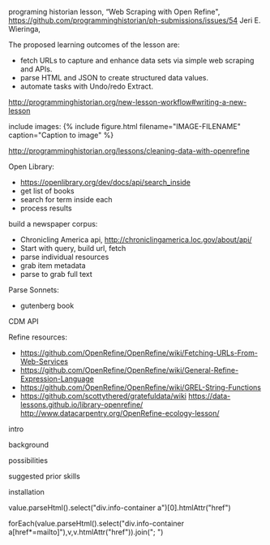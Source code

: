 programing historian lesson, “Web Scraping with Open Refine", https://github.com/programminghistorian/ph-submissions/issues/54
Jeri E. Wieringa, 

The proposed learning outcomes of the lesson are:
- fetch URLs to capture and enhance data sets via simple web scraping and APIs.
- parse HTML and JSON to create structured data values.
- automate tasks with Undo/redo Extract.

http://programminghistorian.org/new-lesson-workflow#writing-a-new-lesson

include images:
{% include figure.html filename="IMAGE-FILENAME" caption="Caption to image" %}

http://programminghistorian.org/lessons/cleaning-data-with-openrefine

Open Library:
- https://openlibrary.org/dev/docs/api/search_inside
- get list of books
- search for term inside each
- process results

build a newspaper corpus:
- Chronicling America api, http://chroniclingamerica.loc.gov/about/api/ 
- Start with query, build url, fetch
- parse individual resources
- grab item metadata
- parse to grab full text

Parse Sonnets:
- gutenberg book

CDM API


Refine resources:
- https://github.com/OpenRefine/OpenRefine/wiki/Fetching-URLs-From-Web-Services
- https://github.com/OpenRefine/OpenRefine/wiki/General-Refine-Expression-Language
- https://github.com/OpenRefine/OpenRefine/wiki/GREL-String-Functions
- https://github.com/scottythered/gratefuldata/wiki
https://data-lessons.github.io/library-openrefine/
http://www.datacarpentry.org/OpenRefine-ecology-lesson/

intro

background

possibilities

suggested prior skills

installation

value.parseHtml().select("div.info-container a")[0].htmlAttr("href")

forEach(value.parseHtml().select("div.info-container a[href*=mailto]"),v,v.htmlAttr("href")).join("; ")